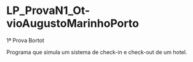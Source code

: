 # LP_ProvaN1_Ot-vioAugustoMarinhoPorto
1ª Prova Bortot

Programa que simula um sistema de check-in e check-out de um hotel.
